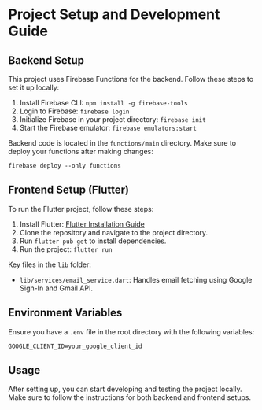 
# Project Setup and Development Guide

## Backend Setup
This project uses Firebase Functions for the backend. Follow these steps to set it up locally:
1. Install Firebase CLI: `npm install -g firebase-tools`
2. Login to Firebase: `firebase login`
3. Initialize Firebase in your project directory: `firebase init`
4. Start the Firebase emulator: `firebase emulators:start`

Backend code is located in the `functions/main` directory. Make sure to deploy your functions after making changes:
```
firebase deploy --only functions
```

## Frontend Setup (Flutter)
To run the Flutter project, follow these steps:
1. Install Flutter: [Flutter Installation Guide](https://flutter.dev/docs/get-started/install)
2. Clone the repository and navigate to the project directory.
3. Run `flutter pub get` to install dependencies.
4. Run the project: `flutter run`

Key files in the `lib` folder:
- `lib/services/email_service.dart`: Handles email fetching using Google Sign-In and Gmail API.
<!-- Add other important files and their descriptions here -->

## Environment Variables
Ensure you have a `.env` file in the root directory with the following variables:
```
GOOGLE_CLIENT_ID=your_google_client_id
```

## Usage
After setting up, you can start developing and testing the project locally. Make sure to follow the instructions for both backend and frontend setups.
